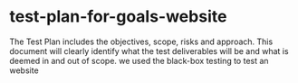 # test-plan-for-goals-website
The Test Plan includes the objectives, scope,  risks and approach. This document will clearly identify what the test deliverables will be and what is deemed in and out of scope.
we used the  black-box testing  to test an website
